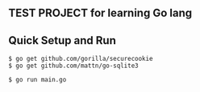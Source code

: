 

## TEST PROJECT for learning Go lang

## Quick Setup and Run 

```
$ go get github.com/gorilla/securecookie
$ go get github.com/mattn/go-sqlite3

$ go run main.go

```
